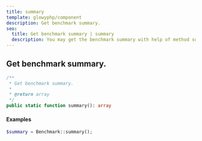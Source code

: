 ```yaml
---
title: summary
template: glowyphp/component
description: Get benchmark summary.
seo:
  title: Get benchmark summary | summary
  description: You may get the benchmark summary with help of method summary
---
```


<h2 class="font-normal text-lg">
Get benchmark summary.
</h2>

```php
/** 
 * Get benchmark summary.
 * 
 * @return array
 */
public static function summary(): array
```

#### Examples

```php
$summary = Benchmark::summary();
```
